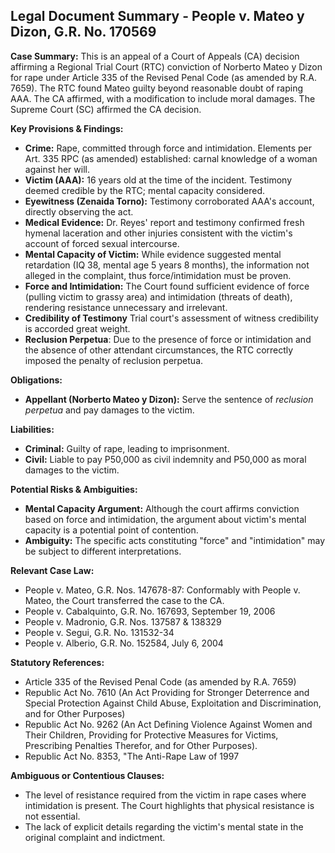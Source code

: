 ## Legal Document Summary - People v. Mateo y Dizon, G.R. No. 170569

**Case Summary:** This is an appeal of a Court of Appeals (CA) decision affirming a Regional Trial Court (RTC) conviction of Norberto Mateo y Dizon for rape under Article 335 of the Revised Penal Code (as amended by R.A. 7659). The RTC found Mateo guilty beyond reasonable doubt of raping AAA. The CA affirmed, with a modification to include moral damages. The Supreme Court (SC) affirmed the CA decision.

**Key Provisions & Findings:**

*   **Crime:** Rape, committed through force and intimidation. Elements per Art. 335 RPC (as amended) established: carnal knowledge of a woman against her will.
*   **Victim (AAA):** 16 years old at the time of the incident. Testimony deemed credible by the RTC; mental capacity considered.
*   **Eyewitness (Zenaida Torno):** Testimony corroborated AAA's account, directly observing the act.
*   **Medical Evidence:** Dr. Reyes' report and testimony confirmed fresh hymenal laceration and other injuries consistent with the victim's account of forced sexual intercourse.
*   **Mental Capacity of Victim:** While evidence suggested mental retardation (IQ 38, mental age 5 years 8 months), the information not alleged in the complaint, thus force/intimidation must be proven.
*   **Force and Intimidation:** The Court found sufficient evidence of force (pulling victim to grassy area) and intimidation (threats of death), rendering resistance unnecessary and irrelevant.
* **Credibility of Testimony** Trial court's assessment of witness credibility is accorded great weight.
* **Reclusion Perpetua**: Due to the presence of force or intimidation and the absence of other attendant circumstances, the RTC correctly imposed the penalty of reclusion perpetua.

**Obligations:**

*   **Appellant (Norberto Mateo y Dizon):** Serve the sentence of *reclusion perpetua* and pay damages to the victim.

**Liabilities:**

*   **Criminal:** Guilty of rape, leading to imprisonment.
*   **Civil:** Liable to pay P50,000 as civil indemnity and P50,000 as moral damages to the victim.

**Potential Risks & Ambiguities:**

*   **Mental Capacity Argument:** Although the court affirms conviction based on force and intimidation, the argument about victim's mental capacity is a potential point of contention.
*   **Ambiguity:** The specific acts constituting "force" and "intimidation" may be subject to different interpretations.

**Relevant Case Law:**

*   People v. Mateo, G.R. Nos. 147678-87: Conformably with People v. Mateo, the Court transferred the case to the CA.
*   People v. Cabalquinto, G.R. No. 167693, September 19, 2006
*   People v. Madronio, G.R. Nos. 137587 & 138329
*   People v. Segui, G.R. No. 131532-34
*   People v. Alberio, G.R. No. 152584, July 6, 2004

**Statutory References:**

*   Article 335 of the Revised Penal Code (as amended by R.A. 7659)
*   Republic Act No. 7610 (An Act Providing for Stronger Deterrence and Special Protection Against Child Abuse, Exploitation and Discrimination, and for Other Purposes)
*   Republic Act No. 9262 (An Act Defining Violence Against Women and Their Children, Providing for Protective Measures for Victims, Prescribing Penalties Therefor, and for Other Purposes).
*   Republic Act No. 8353, "The Anti-Rape Law of 1997

**Ambiguous or Contentious Clauses:**

*   The level of resistance required from the victim in rape cases where intimidation is present. The Court highlights that physical resistance is not essential.
*   The lack of explicit details regarding the victim's mental state in the original complaint and indictment.
